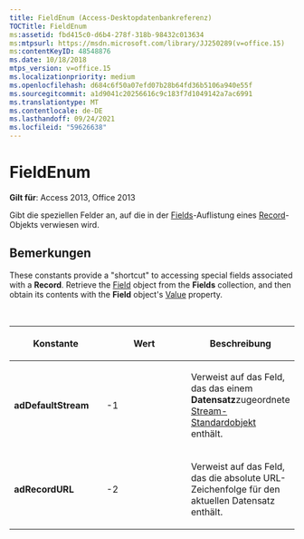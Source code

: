 ```yaml
---
title: FieldEnum (Access-Desktopdatenbankreferenz)
TOCTitle: FieldEnum
ms:assetid: fbd415c0-d6b4-278f-318b-98432c013634
ms:mtpsurl: https://msdn.microsoft.com/library/JJ250289(v=office.15)
ms:contentKeyID: 48548876
ms.date: 10/18/2018
mtps_version: v=office.15
ms.localizationpriority: medium
ms.openlocfilehash: d684c6f50a07efd07b28b64fd36b5106a940e55f
ms.sourcegitcommit: a1d9041c20256616c9c183f7d1049142a7ac6991
ms.translationtype: MT
ms.contentlocale: de-DE
ms.lasthandoff: 09/24/2021
ms.locfileid: "59626638"
---
```

# <a name="fieldenum"></a>FieldEnum

**Gilt für**: Access 2013, Office 2013

Gibt die speziellen Felder an, auf die in der [Fields](fields-collection-ado.md)-Auflistung eines [Record](record-object-ado.md)-Objekts verwiesen wird.

## <a name="remarks"></a>Bemerkungen

These constants provide a "shortcut" to accessing special fields associated with a **Record**. Retrieve the [Field](field-object-ado.md) object from the **Fields** collection, and then obtain its contents with the **Field** object's [Value](value-property-ado.md) property.

<br/>

<table>
<colgroup>
<col style="width: 33%" />
<col style="width: 33%" />
<col style="width: 33%" />
</colgroup>
<thead>
<tr class="header">
<th><p>Konstante</p></th>
<th><p>Wert</p></th>
<th><p>Beschreibung</p></th>
</tr>
</thead>
<tbody>
<tr class="odd">
<td><p><strong>adDefaultStream</strong></p></td>
<td><p>-1</p></td>
<td><p>Verweist auf das Feld, das das einem <strong>Datensatz</strong>zugeordnete <a href="stream-object-ado.md">Stream-Standardobjekt</a> enthält.</p></td>
</tr>
<tr class="even">
<td><p><strong>adRecordURL</strong></p></td>
<td><p>-2</p></td>
<td><p>Verweist auf das Feld, das die absolute URL-Zeichenfolge für den aktuellen Datensatz enthält.</p></td>
</tr>
</tbody>
</table>

